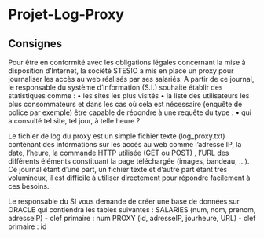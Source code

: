 # Projet-Log-Proxy

## Consignes
Pour être en conformité avec les obligations légales concernant la mise à disposition d’Internet, la société STESIO a mis en place un proxy pour journaliser les accès au web réalisés par ses salariés. A partir de ce journal, le responsable du système d’information (S.I.) souhaite établir des statistiques comme :
    • les sites les plus visités
    • la liste des utilisateurs les plus consommateurs
et dans les cas où cela est nécessaire (enquête de police par exemple) être capable de répondre à une requête du type :
    •  qui a consulté tel site, tel jour, à telle heure ?

Le fichier de log du proxy est un simple fichier texte (log_proxy.txt) contenant des informations sur les accès au web comme l’adresse IP, la date, l’heure, la commande HTTP utilisée (GET ou POST) , l’URL des différents éléments constituant la page téléchargée (images, bandeau, …). Ce journal étant d’une part, un fichier texte et d’autre part étant très volumineux,  il est difficile à utiliser directement pour répondre facilement à ces besoins.

Le responsable du SI vous demande de créer une base de données sur ORACLE  qui contiendra les tables suivantes :
SALARIES (num, nom, prenom, adresseIP) - clef primaire : num
PROXY (id, adresseIP, jourheure, URL)  - clef primaire : id
